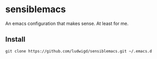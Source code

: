# sensiblemacs
An emacs configuration that makes sense. At least for me.

## Install

```
git clone https://github.com/ludwigd/sensiblemacs.git ~/.emacs.d
```
